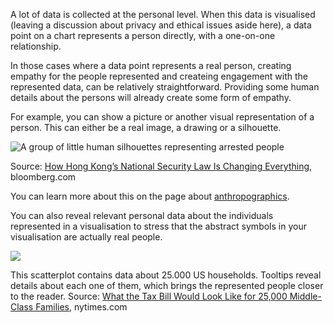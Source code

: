 A lot of data is collected at the personal level. When this data is visualised (leaving a discussion about privacy and ethical issues aside here),  a data point on a chart represents a person directly, with a one-on-one relationship.

In those cases where a data point represents a real person, creating empathy for the people represented and createing engagement with the represented data, can be relatively straightforward. Providing some human details about the persons will already create some form of empathy.

For example, you can show a picture or another visual representation of a person. This can either be a real image, a drawing or a silhouette.

![A group of little human silhouettes representing arrested people](Journalistic%20techniques%20for%20data%20storytelling%208bdd09bf88074238b1fe53b3a2116e1e/bloomberg-hongkong-overview.png)

Source: [How Hong Kong’s National Security Law Is Changing Everything](https://www.bloomberg.com/graphics/2021-hong-kong-national-security-law-arrests/), bloomberg.com

You can learn more about this on the page about <span class='internal-link'>[anthropographics](anthropographics)</span>.

You can also reveal relevant personal data about the individuals represented in a visualisation to stress that the abstract symbols in your visualisation are actually real people.

![ ](Can%20a%20chart%20tell%20a%20story%20942e60e2613a4b43af485e6fa3dbb23c/nyt-scatterplot-reveal-details.png)

This scatterplot contains data about 25.000 US households. Tooltips reveal details about each one of them, which brings the represented people closer to the reader. Source: [What the Tax Bill Would Look Like for 25,000 Middle-Class Families](https://www.nytimes.com/interactive/2017/11/28/upshot/what-the-tax-bill-would-look-like-for-25000-middle-class-families.html), nytimes.com